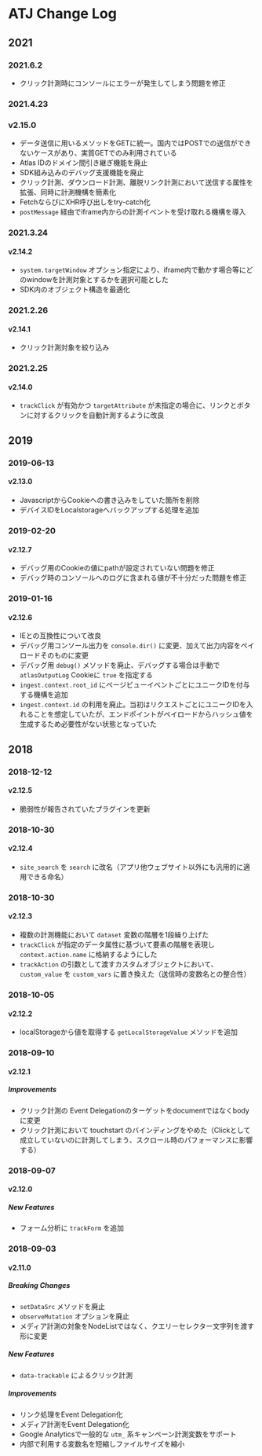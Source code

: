 # ATJ Change Log

## 2021

### 2021.6.2

- クリック計測時にコンソールにエラーが発生してしまう問題を修正

### 2021.4.23

### v2.15.0

- データ送信に用いるメソッドをGETに統一。国内ではPOSTでの送信ができないケースがあり、実質GETでのみ利用されている
- Atlas IDのドメイン間引き継ぎ機能を廃止
- SDK組み込みのデバッグ支援機能を廃止
- クリック計測、ダウンロード計測、離脱リンク計測において送信する属性を拡張、同時に計測機構を簡素化
- FetchならびにXHR呼び出しをtry-catch化
- `postMessage` 経由でiframe内からの計測イベントを受け取れる機構を導入

### 2021.3.24

#### v2.14.2

- `system.targetWindow` オプション指定により、iframe内で動かす場合等にどのwindowを計測対象とするかを選択可能とした
- SDK内のオブジェクト構造を最適化

### 2021.2.26

#### v2.14.1

- クリック計測対象を絞り込み

### 2021.2.25

#### v2.14.0

- `trackClick` が有効かつ `targetAttribute` が未指定の場合に、リンクとボタンに対するクリックを自動計測するように改良


## 2019

### 2019-06-13

#### v2.13.0

- JavascriptからCookieへの書き込みをしていた箇所を削除
- デバイスIDをLocalstorageへバックアップする処理を追加

### 2019-02-20

#### v2.12.7

- デバッグ用のCookieの値にpathが設定されていない問題を修正
- デバッグ時のコンソールへのログに含まれる値が不十分だった問題を修正

### 2019-01-16

#### v2.12.6

- IEとの互換性について改良
- デバッグ用コンソール出力を `console.dir()` に変更、加えて出力内容をペイロードそのものに変更
- デバッグ用 `debug()` メソッドを廃止、デバッグする場合は手動で `atlasOutputLog` Cookieに `true` を指定する
- `ingest.context.root_id` にページビューイベントごとにユニークIDを付与する機構を追加
- `ingest.context.id` の利用を廃止。当初はリクエストごとにユニークIDを入れることを想定していたが、エンドポイントがペイロードからハッシュ値を生成するため必要性がない状態となっていた

## 2018

### 2018-12-12

#### v2.12.5

- 脆弱性が報告されていたプラグインを更新

### 2018-10-30

#### v2.12.4

- `site_search` を `search` に改名（アプリ他ウェブサイト以外にも汎用的に適用できる命名）

### 2018-10-30

#### v2.12.3
- 複数の計測機能において `dataset` 変数の階層を1段繰り上げた
- `trackClick` が指定のデータ属性に基づいて要素の階層を表現し `context.action.name` に格納するようにした
- `trackAction` の引数として渡すカスタムオブジェクトにおいて、`custom_value` を `custom_vars` に置き換えた（送信時の変数名との整合性）

### 2018-10-05

#### v2.12.2
- localStorageから値を取得する `getLocalStorageValue` メソッドを追加

### 2018-09-10

#### v2.12.1

##### Improvements
- クリック計測の Event Delegationのターゲットをdocumentではなくbodyに変更
- クリック計測において touchstart のバインディングをやめた（Clickとして成立していないのに計測してしまう、スクロール時のパフォーマンスに影響する）

### 2018-09-07

#### v2.12.0

##### New Features
- フォーム分析に `trackForm` を追加

### 2018-09-03

#### v2.11.0

##### Breaking Changes
- `setDataSrc` メソッドを廃止
- `observeMutation` オプションを廃止
- メディア計測の対象をNodeListではなく、クエリーセレクター文字列を渡す形に変更

##### New Features
- `data-trackable` によるクリック計測

##### Improvements
- リンク処理をEvent Delegation化
- メディア計測をEvent Delegation化
- Google Analyticsで一般的な `utm_` 系キャンペーン計測変数をサポート
- 内部で利用する変数名を短縮しファイルサイズを縮小
